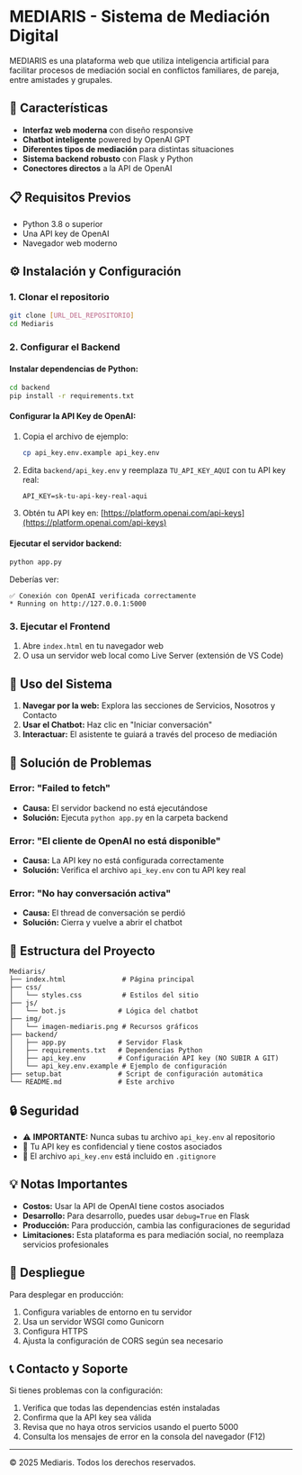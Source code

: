 # MEDIARIS - Sistema de Mediación Digital

MEDIARIS es una plataforma web que utiliza inteligencia artificial para facilitar procesos de mediación social en conflictos familiares, de pareja, entre amistades y grupales.

## 🚀 Características

- **Interfaz web moderna** con diseño responsive
- **Chatbot inteligente** powered by OpenAI GPT
- **Diferentes tipos de mediación** para distintas situaciones
- **Sistema backend robusto** con Flask y Python
- **Conectores directos** a la API de OpenAI

## 📋 Requisitos Previos

- Python 3.8 o superior
- Una API key de OpenAI
- Navegador web moderno

## ⚙️ Instalación y Configuración

### 1. Clonar el repositorio
```bash
git clone [URL_DEL_REPOSITORIO]
cd Mediaris
```

### 2. Configurar el Backend

#### Instalar dependencias de Python:
```bash
cd backend
pip install -r requirements.txt
```

#### Configurar la API Key de OpenAI:
1. Copia el archivo de ejemplo:
   ```bash
   cp api_key.env.example api_key.env
   ```
2. Edita `backend/api_key.env` y reemplaza `TU_API_KEY_AQUI` con tu API key real:
   ```
   API_KEY=sk-tu-api-key-real-aqui
   ```
3. Obtén tu API key en: [https://platform.openai.com/api-keys](https://platform.openai.com/api-keys)

#### Ejecutar el servidor backend:
```bash
python app.py
```

Deberías ver:
```
✅ Conexión con OpenAI verificada correctamente
* Running on http://127.0.0.1:5000
```

### 3. Ejecutar el Frontend

1. Abre `index.html` en tu navegador web
2. O usa un servidor web local como Live Server (extensión de VS Code)

## 🎯 Uso del Sistema

1. **Navegar por la web:** Explora las secciones de Servicios, Nosotros y Contacto
2. **Usar el Chatbot:** Haz clic en "Iniciar conversación"
3. **Interactuar:** El asistente te guiará a través del proceso de mediación

## 🔧 Solución de Problemas

### Error: "Failed to fetch"
- **Causa:** El servidor backend no está ejecutándose
- **Solución:** Ejecuta `python app.py` en la carpeta backend

### Error: "El cliente de OpenAI no está disponible"
- **Causa:** La API key no está configurada correctamente
- **Solución:** Verifica el archivo `api_key.env` con tu API key real

### Error: "No hay conversación activa"
- **Causa:** El thread de conversación se perdió
- **Solución:** Cierra y vuelve a abrir el chatbot

## 📁 Estructura del Proyecto

```
Mediaris/
├── index.html              # Página principal
├── css/
│   └── styles.css          # Estilos del sitio
├── js/
│   └── bot.js             # Lógica del chatbot
├── img/
│   └── imagen-mediaris.png # Recursos gráficos
├── backend/
│   ├── app.py             # Servidor Flask
│   ├── requirements.txt   # Dependencias Python
│   ├── api_key.env        # Configuración API key (NO SUBIR A GIT)
│   └── api_key.env.example # Ejemplo de configuración
├── setup.bat              # Script de configuración automática
└── README.md              # Este archivo
```

## 🔒 Seguridad

- ⚠️ **IMPORTANTE:** Nunca subas tu archivo `api_key.env` al repositorio
- 🔐 Tu API key es confidencial y tiene costos asociados
- 📝 El archivo `api_key.env` está incluido en `.gitignore`

## 💡 Notas Importantes

- **Costos:** Usar la API de OpenAI tiene costos asociados
- **Desarrollo:** Para desarrollo, puedes usar `debug=True` en Flask
- **Producción:** Para producción, cambia las configuraciones de seguridad
- **Limitaciones:** Esta plataforma es para mediación social, no reemplaza servicios profesionales

## 🚀 Despliegue

Para desplegar en producción:

1. Configura variables de entorno en tu servidor
2. Usa un servidor WSGI como Gunicorn
3. Configura HTTPS
4. Ajusta la configuración de CORS según sea necesario

## 📞 Contacto y Soporte

Si tienes problemas con la configuración:
1. Verifica que todas las dependencias estén instaladas
2. Confirma que la API key sea válida
3. Revisa que no haya otros servicios usando el puerto 5000
4. Consulta los mensajes de error en la consola del navegador (F12)

---

© 2025 Mediaris. Todos los derechos reservados.
